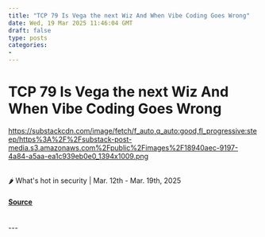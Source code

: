 ```yaml
---
title: "TCP 79 Is Vega the next Wiz And When Vibe Coding Goes Wrong"
date: Wed, 19 Mar 2025 11:46:04 GMT
draft: false
type: posts
categories: 
- 
---
```

# TCP 79 Is Vega the next Wiz And When Vibe Coding Goes Wrong
https://substackcdn.com/image/fetch/f_auto,q_auto:good,fl_progressive:steep/https%3A%2F%2Fsubstack-post-media.s3.amazonaws.com%2Fpublic%2Fimages%2F18940aec-9197-4a84-a5aa-ea1c939eb0e0_1394x1009.png
<br/>

<br/>
🌶️ What's hot in security | Mar. 12th - Mar. 19th, 2025

#### [Source](https://www.cybersecuritypulse.net/p/tcp-79-is-vega-the-next-wiz-and-when)

<br/>
---
